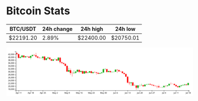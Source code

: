 # Bitcoin Stats

BTC/USDT|24h change|24h high|24h low|
|---|---|---|---|
|$22191.20|2.89%|$22400.00|$20750.01|

<img src="./chart.svg">
